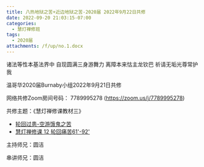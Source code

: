 ```yaml
---
title: 八热地狱之苦+近边地狱之苦-2020届 2022年9月22日共修
date: 2022-09-20 21:03:15-07:00
categories:
  - 慧灯禅修班
tags:
  - 2020届
attachments: /f/up/no.1.docx
---
```

诸法等性本基法界中 自现圆满三身游舞力 离障本来怙主龙钦巴 祈请无垢光尊常护我

温哥华2020届Burnaby小组2022年9月21日共修

网络共修Zoom房间号码： 7789995278 (<https://zoom.us/j/7789995278>)

共修主题：《慧灯禅修课教材三》

* [轮回过患-空游饿鬼之苦](/f/up/no.1.docx)
* [慧灯禅修课 12 轮回痛苦61'-92'](https://www.youtube.com/watch?v=oYUjTxKAXvw&ab_channel=%E6%85%A7%E7%81%AF%E4%B9%8B%E5%85%89%E7%BD%91%E7%AB%99)


主持师兄：圆洁

串讲师兄：圆洁